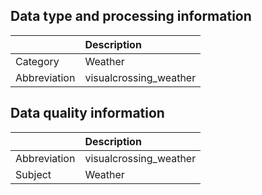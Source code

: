## Data type and processing information 

|              | Description            |
|:-------------|:-----------------------|
| Category     | Weather                |
| Abbreviation | visualcrossing_weather |

## Data quality information 

|              | Description            |
|:-------------|:-----------------------|
| Abbreviation | visualcrossing_weather |
| Subject      | Weather                |